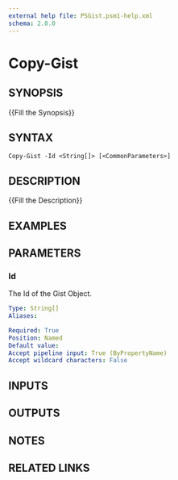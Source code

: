 ```yaml
---
external help file: PSGist.psm1-help.xml
schema: 2.0.0
---
```


# Copy-Gist
## SYNOPSIS
{{Fill the Synopsis}}

## SYNTAX

```
Copy-Gist -Id <String[]> [<CommonParameters>]
```

## DESCRIPTION
{{Fill the Description}}

## EXAMPLES

## PARAMETERS

### Id
The Id of the Gist Object.

```yaml
Type: String[]
Aliases: 

Required: True
Position: Named
Default value: 
Accept pipeline input: True (ByPropertyName)
Accept wildcard characters: False
```

## INPUTS

## OUTPUTS

## NOTES

## RELATED LINKS


